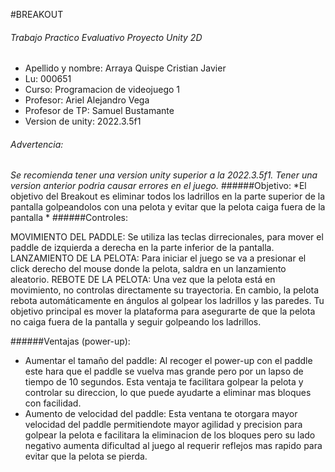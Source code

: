 #BREAKOUT
###### Trabajo Practico Evaluativo Proyecto Unity 2D
- Apellido y nombre: Arraya Quispe Cristian Javier
- Lu: 000651
- Curso: Programacion de videojuego 1
- Profesor: Ariel Alejandro Vega
- Profesor de TP: Samuel Bustamante
- Version de unity:  2022.3.5f1
###### Advertencia:
_Se recomienda tener una version unity superior a la 2022.3.5f1. Tener una version anterior podria causar errores en el juego._
######Objetivo:
*El objetivo del Breakout es eliminar todos los ladrillos en la parte superior de la pantalla golpeandolos con una pelota y evitar que la pelota caiga fuera de la pantalla *
######Controles:

 MOVIMIENTO DEL PADDLE: Se utiliza las teclas dirrecionales, para mover el paddle de izquierda a derecha en la parte inferior de la pantalla.
 LANZAMIENTO DE LA PELOTA: Para iniciar el juego se va a presionar el click derecho del mouse donde la pelota, saldra en un lanzamiento aleatorio.
 REBOTE DE LA PELOTA: Una vez que la pelota está en movimiento, no controlas directamente su trayectoria. En cambio, la pelota rebota automáticamente en ángulos al golpear los ladrillos y las paredes. Tu objetivo principal es mover la plataforma para asegurarte de que la pelota no caiga fuera de la pantalla y seguir golpeando los ladrillos.
 
######Ventajas (power-up):

-  Aumentar el tamaño del paddle: Al recoger el power-up con el paddle este hara que el paddle se vuelva mas grande pero por un lapso de tiempo de 10 segundos. Esta ventaja te facilitara golpear la pelota y controlar su direccion, lo que puede ayudarte a eliminar mas bloques con facilidad.
- Aumento de velocidad del paddle: Esta ventana te otorgara mayor velocidad del paddle permitiendote mayor agilidad y precision para golpear la pelota e facilitara la eliminacion de los bloques pero su lado negativo aumenta dificultad al juego al requerir reflejos mas rapido para evitar que la pelota se pierda.
